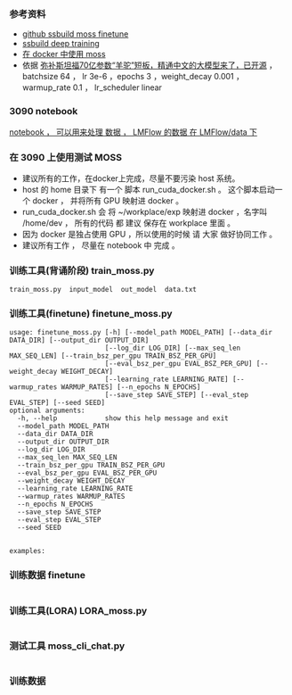 ### 参考资料

* [github  ssbuild  moss finetune](https://github.com/ssbuild/moss_finetuning)
* [ssbuild deep training](https://github.com/ssbuild/deep_training)
* [在 docker 中使用 moss](https://github.com/linonetwo/MOSS-DockerFile)
* 依据 [弥补斯坦福70亿参数“羊驼”短板，精通中文的大模型来了，已开源](https://www.thepaper.cn/newsDetail_forward_22396024) ， batchsize 64 ， lr 3e-6 ，epochs 3 ，weight_decay 0.001 ， warmup_rate 0.1 ， lr_scheduler linear

### 3090 notebook

[notebook ， 可以用来处理 数据 ， LMFlow 的数据 在 LMFlow/data 下 ](http://10.254.28.4:8888/)

### 在 3090 上使用测试 MOSS

* 建议所有的工作，在docker上完成，尽量不要污染 host 系统。
* host 的 home 目录下 有一个 脚本 run_cuda_docker.sh  。 这个脚本启动一个 docker ， 并将所有 GPU 映射进 docker 。
* run_cuda_docker.sh 会 将 ~/workplace/exp 映射进 docker ，名字叫 /home/dev ， 所有的代码 都 建议 保存在 workplace 里面 。
* 因为 docker 是独占使用 GPU ，所以使用的时候 请 大家 做好协同工作 。
* 建议所有工作 ， 尽量在 notebook 中 完成 。

### 训练工具(背诵阶段) train_moss.py

```
train_moss.py  input_model  out_model  data.txt
```


### 训练工具(finetune) finetune_moss.py

```
usage: finetune_moss.py [-h] [--model_path MODEL_PATH] [--data_dir DATA_DIR] [--output_dir OUTPUT_DIR]
                        [--log_dir LOG_DIR] [--max_seq_len MAX_SEQ_LEN] [--train_bsz_per_gpu TRAIN_BSZ_PER_GPU]
                        [--eval_bsz_per_gpu EVAL_BSZ_PER_GPU] [--weight_decay WEIGHT_DECAY]
                        [--learning_rate LEARNING_RATE] [--warmup_rates WARMUP_RATES] [--n_epochs N_EPOCHS]
                        [--save_step SAVE_STEP] [--eval_step EVAL_STEP] [--seed SEED]
optional arguments:
  -h, --help            show this help message and exit
  --model_path MODEL_PATH
  --data_dir DATA_DIR
  --output_dir OUTPUT_DIR
  --log_dir LOG_DIR
  --max_seq_len MAX_SEQ_LEN
  --train_bsz_per_gpu TRAIN_BSZ_PER_GPU
  --eval_bsz_per_gpu EVAL_BSZ_PER_GPU
  --weight_decay WEIGHT_DECAY
  --learning_rate LEARNING_RATE
  --warmup_rates WARMUP_RATES
  --n_epochs N_EPOCHS
  --save_step SAVE_STEP
  --eval_step EVAL_STEP
  --seed SEED


examples:

```

### 训练数据 finetune

```
```


### 训练工具(LORA) LORA_moss.py


```
```

### 测试工具 moss_cli_chat.py 

```
```

### 训练数据 

```
```

